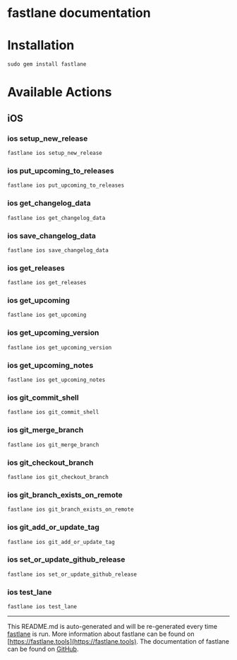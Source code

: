 fastlane documentation
================
# Installation
```
sudo gem install fastlane
```
# Available Actions
## iOS
### ios setup_new_release
```
fastlane ios setup_new_release
```

### ios put_upcoming_to_releases
```
fastlane ios put_upcoming_to_releases
```

### ios get_changelog_data
```
fastlane ios get_changelog_data
```

### ios save_changelog_data
```
fastlane ios save_changelog_data
```

### ios get_releases
```
fastlane ios get_releases
```

### ios get_upcoming
```
fastlane ios get_upcoming
```

### ios get_upcoming_version
```
fastlane ios get_upcoming_version
```

### ios get_upcoming_notes
```
fastlane ios get_upcoming_notes
```

### ios git_commit_shell
```
fastlane ios git_commit_shell
```

### ios git_merge_branch
```
fastlane ios git_merge_branch
```

### ios git_checkout_branch
```
fastlane ios git_checkout_branch
```

### ios git_branch_exists_on_remote
```
fastlane ios git_branch_exists_on_remote
```

### ios git_add_or_update_tag
```
fastlane ios git_add_or_update_tag
```

### ios set_or_update_github_release
```
fastlane ios set_or_update_github_release
```

### ios test_lane
```
fastlane ios test_lane
```


----

This README.md is auto-generated and will be re-generated every time [fastlane](https://fastlane.tools) is run.
More information about fastlane can be found on [https://fastlane.tools](https://fastlane.tools).
The documentation of fastlane can be found on [GitHub](https://github.com/fastlane/fastlane/tree/master/fastlane).
